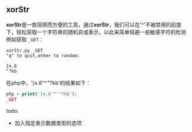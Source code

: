 ## xorStr
**xorStr**是一款简陋而方便的工具，通过**xorStr**，我们可以在'^'不被禁用的前提下，轻松获取一个字符串的随机异或表示，以此来简单规避一些敏感字符的检测
例如获取 `_GET`：
```
xorStr.py _GET
"q" to quit,other to random:

}x.6
"?kb

```
在php中，'}x.6'^'"?kb'的结果如下：
```php
php > print('}x.6'^'"?kb');
_GET
```

todo:
- 加入指定表示数据类型的选项
